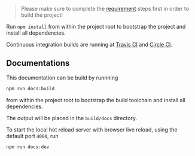 > Please make sure to complete the [requirement][requirements] steps first in order to build the project!

Run `npm install` from within the project root to bootstrap the project and install all dependencies.

Continuous integration builds are running at [Travis CI][travis-ci] and [Circle CI][circle-ci].

## Documentations

This documentation can be build by runnning

```sh
npm run docs:build
```

from within the project root to bootstrap the build toolchain and install all dependencies.

The output will be placed in the `build/docs` directory.

To start the local hot reload server with browser live reload, using the default port `4000`, run

```sh
npm run docs:dev
```

[requirements]: ../getting-started/requirements.md

[circle-ci]: https://circleci.com/gh/arcticicestudio/nord-hyper
[nodejs]: https://nodejs.org/en/download/current
[travis-ci]: https://travis-ci.org/arcticicestudio/nord-hyper

